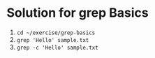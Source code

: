# Solution for grep Basics

1. `cd ~/exercise/grep-basics`
2. `grep 'Hello' sample.txt`
3. `grep -c 'Hello' sample.txt`
